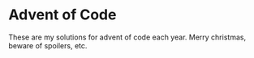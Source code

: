 Advent of Code
==============

These are my solutions for advent of code each year. Merry christmas,
beware of spoilers, etc.
